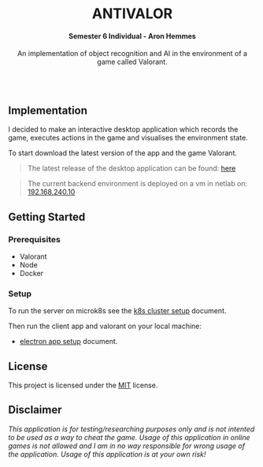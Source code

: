 <h1 align="center">ANTIVALOR</h1>
<h4 align="center"><strong>Semester 6 Individual - Aron Hemmes</strong></h4>
<p align="center">An implementation of object recognition and AI in the environment of a game called Valorant.</p>
<br><br>

## Implementation
I decided to make an interactive desktop application which records the game, executes actions in the game and visualises the environment state.

To start download the latest version of the app and the game Valorant.

> The latest release of the desktop application can be found: [here](../../releases/latest)

> The current backend environment is deployed on a vm in netlab on: [192.168.240.10](http://192.168.240.10/api)

## Getting Started

### Prerequisites

- Valorant
- Node
- Docker

### Setup
To run the server on microk8s see the [k8s cluster setup](./k8s/README.md) document.

Then run the client app and valorant on your local machine:
- [electron app setup](./electron-app/README.md) document.

## License
This project is licensed under the [MIT](https://opensource.org/licenses/MIT) license.

## Disclaimer
<em>This application is for testing/researching purposes only and is not intented to be used as a way to cheat the game. Usage of this application in online games is not allowed and I am in no way responsible for wrong usage of the application. Usage of this application is at your own risk!</em>

